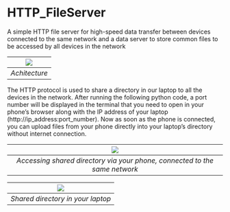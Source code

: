 # HTTP_FileServer
A simple HTTP file server for high-speed data transfer between devices connected to the same network and a data server to store common files to be accessed by all devices in the network

<center>
  
  | ![](https://user-images.githubusercontent.com/72448713/221200770-dfd0c403-a0a9-43c5-841c-eca745615523.png) | 
  |:--:| 
  | *Achitecture* |
  
</center>

The HTTP protocol is used to share a directory in our laptop to all the devices in the network. After running the following python code, a port number will be displayed 
in the terminal that you need to open in your phone’s browser along with the IP address of 
your laptop (http://ip_address:port_number). Now as soon as the phone is connected, you can 
upload files from your phone directly into your laptop’s directory without internet connection.

<center>
  
  | ![](https://user-images.githubusercontent.com/72448713/221199261-dc2ff3b7-c75e-4903-a448-a968e3c78635.png) | 
  |:--:| 
  | *Accessing shared directory via your phone, connected to the same network* |

</center>

<center>
  
  | ![](https://user-images.githubusercontent.com/72448713/221199154-05784304-1f58-4362-a451-41b4a4afb3c3.png) | 
  |:--:| 
  | *Shared directory in your laptop* |

</center>
